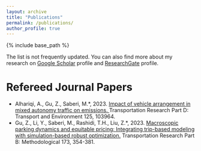 ```yaml
---
layout: archive
title: "Publications"
permalink: /publications/
author_profile: true
---
```


{% include base_path %}

 <p> The list is not frequently updated. You can also find more about my research on <a href="https://scholar.google.com.au/citations?user=SMxZRJMAAAAJ&hl=en">Google Scholar</a> profile and <a href="https://www.researchgate.net/profile/Ziyuan-Gu">ResearchGate</a> profile. </p>

Refereed Journal Papers
======
* Alhariqi, A., Gu, Z., Saberi, M.*, 2023. <a href="https://www.sciencedirect.com/science/article/pii/S1361920923003619#:~:text=Vehicle%20arrangement%20in%20a%20mixed,follower%20AV%20produces%20more%20emissions."> Impact of vehicle arrangement in mixed autonomy traffic on emissions. </a> Transportation Research Part D: Transport and Environment 125, 103964.
* Gu, Z., Li, Y., Saberi, M., Rashidi, T.H., Liu, Z.*, 2023. <a href=https://www.sciencedirect.com/science/article/abs/pii/S0191261523000917.> Macroscopic parking dynamics and equitable pricing: Integrating trip-based modeling with simulation-based robust optimization.</a> Transportation Research Part B: Methodological 173, 354-381.
